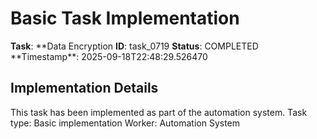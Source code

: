 # Basic Task Implementation

**Task**: **Data Encryption
**ID**: task_0719
**Status**: COMPLETED
**Timestamp\*\*: 2025-09-18T22:48:29.526470

## Implementation Details

This task has been implemented as part of the automation system.
Task type: Basic implementation
Worker: Automation System
